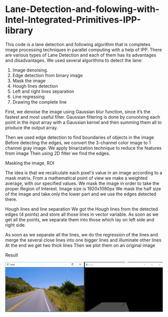 # Lane-Detection-and-folowing-with-Intel-Integrated-Primitives-IPP-library
This code is a lane detection and following algorithm that is completes image processing techniques in parallel computing with a help of IPP.
There are various types of Lane Detection and each of them has its advantages and disadvantages.
We used several algorithms to detect the lane:
1) Image denoising.
2) Edge detection from binary image
3) Mask the image
4) Hough lines detection
5) Left and right lines separation
6) Line regressing 
7) Drawing the complete line


First, we denoise the image using Gaussian blur function, since it’s the fastest and most useful filter. 
Gaussian filtering is done by convolving each point in the input array with a Gaussian kernel and then summing them all to produce the output array.

Then we used edge detection to find boundaries of objects in the image
Before detecting the edges, we convert the 3-channel color image to 1 channel gray image.
We apply binarization technique to reduce the features from image
Then using 2D filter we find the edges.

Masking the image, ROI

The idea is that we recalculate each pixel's value in an image according to a mask matrix. From a mathematical point of view we make a weighted average, with our specified values.
We mask the image in order to take the proper Region of Interest.
Image size is 1920x1080px
We mask the half size of the image and take only the lower part and we use the edges detected there.

Hough lines	and line separation
We got the Hough lines from the detected edges (4 points) and store all those lines in vector variable.
As soon as we get all the points, we separate them into those which lay on left side and right side. 


As soon as we separate all the lines, we do the regression of the lines and merge the several close lines into one bigger lines and illuminate other lines
At the end we get two thick lines 
Then we plot them on an original image 

Result



![Alt text](/input.png)


